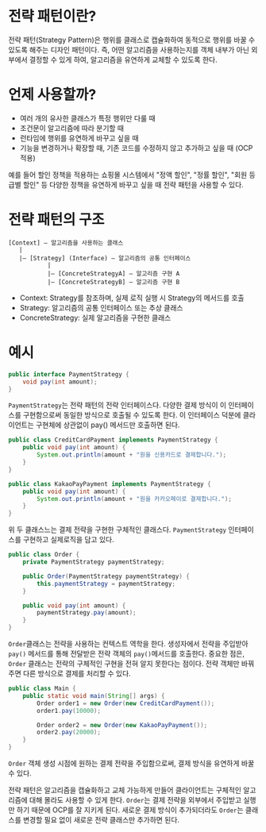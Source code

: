 # 전략 패턴이란?
전략 패턴(Strategy Pattern)은 행위를 클래스로 캡슐화하여 동적으로 행위를 바꿀 수 있도록 해주는 디자인 패턴이다.
즉, 어떤 알고리즘을 사용하는지를 객체 내부가 아닌 외부에서 결정할 수 있게 하여, 알고리즘을 유연하게 교체할 수 있도록 한다.

# 언제 사용할까?
 - 여러 개의 유사한 클래스가 특정 행위만 다룰 때
 - 조건문이 알고리즘에 따라 분기할 때
 - 런타임에 행위를 유연하게 바꾸고 싶을 때
 - 기능을 변경하거나 확장할 때, 기존 코드를 수정하지 않고 추가하고 싶을 때 (OCP 적용)

예를 들어 할인 정책을 적용하는 쇼핑몰 시스템에서 "정액 할인", "정률 할인", "회원 등급별 할인" 등 다양한 정책을 유연하게 바꾸고 싶을 때 전략 패턴을 사용할 수 있다.

# 전략 패턴의 구조
```text
[Context] — 알고리즘을 사용하는 클래스
   |
   |— [Strategy] (Interface) — 알고리즘의 공통 인터페이스
           |
           |— [ConcreteStrategyA] — 알고리즘 구현 A
           |— [ConcreteStrategyB] — 알고리즘 구현 B
```
 - Context: Strategy를 참조하며, 실제 로직 실행 시 Strategy의 메서드를 호출
 - Strategy: 알고리즘의 공통 인터페이스 또는 추상 클래스
 - ConcreteStrategy: 실제 알고리즘을 구현한 클래스

# 예시
```java
public interface PaymentStrategy {
    void pay(int amount);
}
```
```PaymentStrategy```는 전략 패턴의 전략 인터페이스다. 다양한 결제 방식이 이 인터페이스를 구현함으로써 동일한 방식으로 호출될 수 있도록 한다. 이 인터페이스 덕분에 클라이언트는 구현체에 상관없이 pay() 메서드만 호출하면 된다.
```java
public class CreditCardPayment implements PaymentStrategy {
    public void pay(int amount) {
        System.out.println(amount + "원을 신용카드로 결제합니다.");
    }
}

public class KakaoPayPayment implements PaymentStrategy {
    public void pay(int amount) {
        System.out.println(amount + "원을 카카오페이로 결제합니다.");
    }
}
```
위 두 클래스느는 결제 전략을 구현한 구체적인 클래스다. ```PaymentStrategy``` 인터페이스를 구현하고 실제로직을 담고 있다.
```java
public class Order {
    private PaymentStrategy paymentStrategy;

    public Order(PaymentStrategy paymentStrategy) {
        this.paymentStrategy = paymentStrategy;
    }

    public void pay(int amount) {
        paymentStrategy.pay(amount);
    }
}
```
```Order```클래스는 전략을 사용하는 컨텍스트 역학을 한다. 생성자에서 전략을 주입받아 ```pay()``` 메서드를 통해 전달받은 전략 객체의 ```pay()```메서드를 호출한다.
중요한 점은, ```Order``` 클래스는 전략의 구체적인 구현을 전혀 알지 못한다는 점이다. 전략 객체만 바꿔주면 다른 방식으로 결제를 처리할 수 있다.
```java
public class Main {
    public static void main(String[] args) {
        Order order1 = new Order(new CreditCardPayment());
        order1.pay(10000);

        Order order2 = new Order(new KakaoPayPayment());
        order2.pay(20000);
    }
}
```
```Order``` 객체 생성 시점에 원하는 결제 전략을 주입함으로써, 결제 방식을 유연하게 바꿀 수 있다.

전략 패턴은 알고리즘을 캡슐화하고 교체 가능하게 만들어 클라이언트는 구체적인 알고리즘에 대해 몰라도 사용할 수 있게 한다. ```Order```는 결제 전략을 외부에서 주입받고 실행만 하기 때문에 OCP를 잘 지키게 된다. 새로운 결제 방식이 추가되더라도 ```Order```는 클래스를 변경할 필요 없이 새로운 전략 클래스만 추가하면 된다.